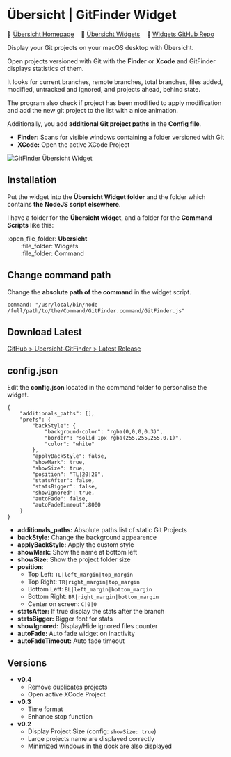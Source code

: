 Übersicht | GitFinder Widget
=================
:closed_book: [Übersicht Homepage](http://tracesof.net/uebersicht/)
&nbsp;&nbsp;&nbsp;:pushpin: [Übersicht Widgets](http://tracesof.net/uebersicht-widgets/)
&nbsp;&nbsp;&nbsp;:page_facing_up: [Widgets GitHub Repo](https://github.com/felixhageloh/uebersicht-widgets)

Display your Git projects on your macOS desktop with Übersicht.

Open projects versioned with Git with the **Finder** or **Xcode** and GitFinder displays statistics of them.

It looks for current branches, remote branches, total branches, files added, modified, untracked and ignored, and projects ahead, behind state.

The program also check if project has been modified to apply modification and add the new git project to the list with a nice animation.

Additionally, you add **additional Git project paths** in the **Config file**.

- **Finder:** Scans for visible windows containing a folder versioned with Git
- **XCode:** Open the active XCode Project

![GitFinder Übersicht Widget](./screenshot.png)


## Installation

Put the widget into the __Übersicht Widget folder__ and the folder which contains __the NodeJS script elsewhere__.

I have a folder for the __Übersicht widget__, and a folder for the __Command Scripts__ like this:

<p>
:open_file_folder: <b>Ubersicht</b><br>
&nbsp;&nbsp;&nbsp;&nbsp;&nbsp;&nbsp;&nbsp;&nbsp;:file_folder: Widgets<br>
&nbsp;&nbsp;&nbsp;&nbsp;&nbsp;&nbsp;&nbsp;&nbsp;:file_folder: Command<br>
</p>

## Change command path
Change the __absolute path of the command__ in the widget script.
```
command: "/usr/local/bin/node /full/path/to/the/Command/GitFinder.command/GitFinder.js"
```

## Download Latest
[GitHub > Ubersicht-GitFinder > Latest Release](https://github.com/atika/Ubersicht-GitFinder/releases/latest)

## config.json
Edit the __config.json__ located in the command folder to personalise the widget.

```
{
    "additionals_paths": [],
    "prefs": {
        "backStyle": {
            "background-color": "rgba(0,0,0,0.3)",
            "border": "solid 1px rgba(255,255,255,0.1)",
            "color": "white"
        },
        "applyBackStyle": false,
        "showMark": true,
        "showSize": true,
        "position": "TL|20|20",
        "statsAfter": false,
        "statsBigger": false,
        "showIgnored": true,
        "autoFade": false,
        "autoFadeTimeout":8000
    }
}
```

* __additionals_paths:__ Absolute paths list of static Git Projects
* __backStyle:__ Change the background appearence
* __applyBackStyle:__ Apply the custom style
* __showMark:__ Show the name at bottom left
* __showSize:__ Show the project folder size
* __position__:
    - Top Left:  ```TL|left_margin|top_margin```
    - Top Right: ```TR|right_margin|top_margin```
    - Bottom Left: ```BL|left_margin|bottom_margin```
    - Bottom Right: ```BR|right_margin|bottom_margin```
    - Center on screen: ```C|0|0```
* __statsAfter:__ If true display the stats after the branch
* __statsBigger:__ Bigger font for stats
* __showIgnored:__ Display/Hide ignored files counter
* __autoFade:__ Auto fade widget on inactivity
* __autoFadeTimeout:__ Auto fade timeout

## Versions
* __v0.4__
    - Remove duplicates projects
    - Open active XCode Project
* __v0.3__
    - Time format
    - Enhance stop function
* __v0.2__
    - Display Project Size (config: `` showSize: true ``)
    - Large projects name are displayed correctly
    - Minimized windows in the dock are also displayed
